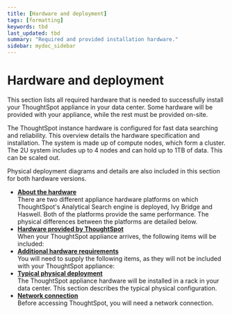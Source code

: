 ```yaml
---
title: [Hardware and deployment]
tags: [formatting]
keywords: tbd
last_updated: tbd
summary: "Required and provided installation hardware."
sidebar: mydoc_sidebar
---
```

#  Hardware and deployment

This section lists all required hardware that is needed to successfully install your ThoughtSpot appliance in your data center. Some hardware will be provided with your appliance, while the rest must be provided on-site.

The ThoughtSpot instance hardware is configured for fast data searching and reliability. This overview details the hardware specification and installation. The system is made up of compute nodes, which form a cluster. The 2U system includes up to 4 nodes and can hold up to 1TB of data. This can be scaled out.

Physical deployment diagrams and details are also included in this section for both hardware versions.

-   **[About the hardware](../../appliance/physical/about_the_ivy_bridge_platform.html)**  
There are two different appliance hardware platforms on which ThoughtSpot's Analytical Search engine is deployed, Ivy Bridge and Haswell. Both of the platforms provide the same performance. The physical differences between the platforms are detailed below.
-   **[Hardware provided by ThoughtSpot](../../appliance/physical/inthebox.html)**  
When your ThoughtSpot appliance arrives, the following items will be included:
-   **[Additional hardware requirements](../../appliance/physical/additional_hardware_requirements.html)**  
You will need to supply the following items, as they will not be included with your ThoughtSpot appliance:
-   **[Typical physical deployment](../../appliance/physical/rack.html)**  
The ThoughtSpot appliance hardware will be installed in a rack in your data center. This section describes the typical physical configuration.
-   **[Network connection](../../appliance/physical/network_connection.html)**  
Before accessing ThoughtSpot, you will need a network connection.
